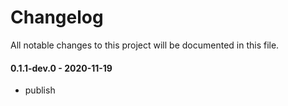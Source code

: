 # Changelog

All notable changes to this project will be documented in this file.

#### 0.1.1-dev.0 - 2020-11-19
- publish

